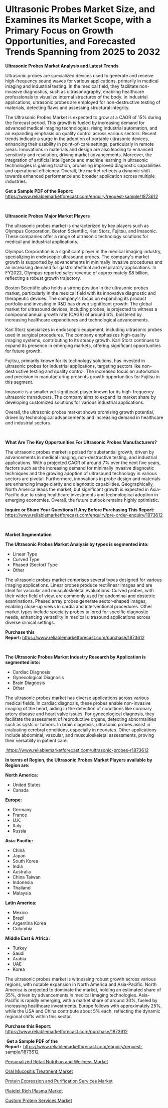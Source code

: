 <p><h1>Ultrasonic Probes Market Size, and Examines its Market Scope, with a Primary Focus on Growth Opportunities, and Forecasted Trends Spanning from 2025 to 2032</h1></p><p><strong>Ultrasonic Probes Market Analysis and Latest Trends</strong></p>
<p><p>Ultrasonic probes are specialized devices used to generate and receive high-frequency sound waves for various applications, primarily in medical imaging and industrial testing. In the medical field, they facilitate non-invasive diagnostics, such as ultrasonography, enabling healthcare professionals to visualize internal structures of the body. In industrial applications, ultrasonic probes are employed for non-destructive testing of materials, detecting flaws and assessing structural integrity.</p><p>The Ultrasonic Probes Market is expected to grow at a CAGR of 15% during the forecast period. This growth is fueled by increasing demand for advanced medical imaging technologies, rising industrial automation, and an expanding emphasis on quality control across various sectors. Recent trends indicate a surge in the adoption of portable ultrasonic devices, enhancing their usability in point-of-care settings, particularly in remote areas. Innovations in materials and design are also leading to enhanced sensitivity and resolution, driving market advancements. Moreover, the integration of artificial intelligence and machine learning in ultrasonic technologies is gaining traction, promising improved diagnostic capabilities and operational efficiency. Overall, the market reflects a dynamic shift towards enhanced performance and broader application across multiple industries.</p></p>
<p><strong>Get a Sample PDF of the Report:&nbsp;</strong> <a href="https://www.reliablemarketforecast.com/enquiry/request-sample/1873612?utm_campaign=2011&utm_medium=2&utm_source=Github&utm_content=ia&utm_term=03032025&utm_id=ultrasonic-probes">https://www.reliablemarketforecast.com/enquiry/request-sample/1873612</a></p>
<p>&nbsp;</p>
<p><strong>Ultrasonic Probes Major Market Players</strong></p>
<p><p>The ultrasonic probes market is characterized by key players such as Olympus Corporation, Boston Scientific, Karl Storz, Fujitsu, and Imasonic. These companies offer a range of ultrasonic technology solutions for medical and industrial applications.</p><p>Olympus Corporation is a significant player in the medical imaging industry, specializing in endoscopic ultrasound probes. The company's market growth is supported by advancements in minimally invasive procedures and an increasing demand for gastrointestinal and respiratory applications. In FY2022, Olympus reported sales revenue of approximately $8 billion, reflecting a robust growth trajectory.</p><p>Boston Scientific also holds a strong position in the ultrasonic probes market, particularly in the medical field with its innovative diagnostic and therapeutic devices. The company's focus on expanding its product portfolio and investing in R&D has driven significant growth. The global market for ultrasound devices, including probes, is projected to witness a compound annual growth rate (CAGR) of around 6%, bolstered by increasing healthcare expenditures and technological advancements.</p><p>Karl Storz specializes in endoscopic equipment, including ultrasonic probes used in surgical procedures. The company emphasizes high-quality imaging systems, contributing to its steady growth. Karl Storz continues to expand its presence in emerging markets, offering significant opportunities for future growth.</p><p>Fujitsu, primarily known for its technology solutions, has invested in ultrasonic probes for industrial applications, targeting sectors like non-destructive testing and quality control. The increased focus on automation and precision in manufacturing presents growth opportunities for Fujitsu in this segment.</p><p>Imasonic is a smaller yet significant player known for its high-frequency ultrasonic transducers. The company aims to expand its market share by developing customized solutions for various industrial applications. </p><p>Overall, the ultrasonic probes market shows promising growth potential, driven by technological advancements and increasing demand in healthcare and industrial sectors.</p></p>
<p>&nbsp;</p>
<p><strong>What Are The Key Opportunities For Ultrasonic Probes Manufacturers?</strong></p>
<p><p>The ultrasonic probes market is poised for substantial growth, driven by advancements in medical imaging, non-destructive testing, and industrial applications. With a projected CAGR of around 7% over the next five years, factors such as the increasing demand for minimally invasive diagnostic techniques and the growing adoption of ultrasound technology in various sectors are pivotal. Furthermore, innovations in probe design and materials are enhancing image clarity and diagnostic capabilities. Geographically, North America leads the market, but significant growth is expected in Asia-Pacific due to rising healthcare investments and technological adoption in emerging economies. Overall, the future outlook remains highly optimistic.</p></p>
<p><strong>Inquire or Share Your Questions If Any Before Purchasing This Report:</strong> <a href="https://www.reliablemarketforecast.com/enquiry/pre-order-enquiry/1873612?utm_campaign=2011&utm_medium=2&utm_source=Github&utm_content=ia&utm_term=03032025&utm_id=ultrasonic-probes">https://www.reliablemarketforecast.com/enquiry/pre-order-enquiry/1873612</a></p>
<p>&nbsp;</p>
<p><strong>Market Segmentation</strong></p>
<p><strong>The Ultrasonic Probes Market Analysis by types is segmented into:</strong></p>
<p><ul><li>Linear Type</li><li>Curved Type</li><li>Phased (Sector) Type</li><li>Other</li></ul></p>
<p><p>The ultrasonic probes market comprises several types designed for various imaging applications. Linear probes produce rectilinear images and are ideal for vascular and musculoskeletal evaluations. Curved probes, with their wider field of view, are commonly used for abdominal and obstetric examinations. Phased array probes generate sector-shaped images, enabling close-up views in cardia and interventional procedures. Other market types include specialty probes tailored for specific diagnostic needs, enhancing versatility in medical ultrasound applications across diverse clinical settings.</p></p>
<p><strong>Purchase this Report:&nbsp;</strong><a href="https://www.reliablemarketforecast.com/purchase/1873612?utm_campaign=2011&utm_medium=2&utm_source=Github&utm_content=ia&utm_term=03032025&utm_id=ultrasonic-probes">https://www.reliablemarketforecast.com/purchase/1873612</a></p>
<p>&nbsp;</p>
<p><strong>The Ultrasonic Probes Market Industry Research by Application is segmented into:</strong></p>
<p><ul><li>Cardiac Diagnosis</li><li>Gynecological Diagnosis</li><li>Brain Diagnosis</li><li>Other</li></ul></p>
<p><p>The ultrasonic probes market has diverse applications across various medical fields. In cardiac diagnosis, these probes enable non-invasive imaging of the heart, aiding in the detection of conditions like coronary artery disease and heart valve issues. For gynecological diagnosis, they facilitate the assessment of reproductive organs, detecting abnormalities such as cysts or tumors. In brain diagnosis, ultrasonic probes assist in evaluating cerebral conditions, especially in neonates. Other applications include abdominal, vascular, and musculoskeletal assessments, proving their versatility in patient care.</p></p>
<p><a href="https://www.reliablemarketforecast.com/ultrasonic-probes-r1873612?utm_campaign=2011&utm_medium=2&utm_source=Github&utm_content=ia&utm_term=03032025&utm_id=ultrasonic-probes">&nbsp;https://www.reliablemarketforecast.com/ultrasonic-probes-r1873612</a></p>
<p><strong>In terms of Region, the Ultrasonic Probes Market Players available by Region are:</strong></p>
<p>
    <p> <strong> North America: </strong>
        <ul>
            <li>United States</li>
            <li>Canada</li>
        </ul>
        </p> 
    <p> <strong> Europe: </strong>
        <ul>
            <li>Germany</li>
            <li>France</li>
            <li>U.K.</li>
            <li>Italy</li>
            <li>Russia</li>
        </ul>
        </p> 
    <p> <strong> Asia-Pacific: </strong>
        <ul>
            <li>China</li>
            <li>Japan</li>
            <li>South Korea</li>
            <li>India</li>
            <li>Australia</li>
            <li>China Taiwan</li>
            <li>Indonesia</li>
            <li>Thailand</li>
            <li>Malaysia</li>
        </ul>
        </p> 
    <p> <strong> Latin America: </strong>
        <ul>
            <li>Mexico</li>
            <li>Brazil</li>
            <li>Argentina Korea</li>
            <li>Colombia</li>
        </ul>
        </p> 
    <p> <strong> Middle East & Africa: </strong>
        <ul>
            <li>Turkey</li>
            <li>Saudi</li>
            <li>Arabia</li>
            <li>UAE</li>
            <li>Korea</li>
        </ul>
    </p>
    </p>
<p><p>The ultrasonic probes market is witnessing robust growth across various regions, with notable expansion in North America and Asia-Pacific. North America is projected to dominate the market, holding an estimated share of 35%, driven by advancements in medical imaging technologies. Asia-Pacific is rapidly emerging, with a market share of around 30%, fueled by increasing healthcare investments. Europe follows with approximately 25%, while the USA and China contribute about 5% each, reflecting the dynamic regional shifts within this sector.</p></p>
<p><strong>Purchase this Report: </strong><a href="https://www.reliablemarketforecast.com/purchase/1873612?utm_campaign=2011&utm_medium=2&utm_source=Github&utm_content=ia&utm_term=03032025&utm_id=ultrasonic-probes">https://www.reliablemarketforecast.com/purchase/1873612</a></p>
<p>&nbsp;<strong>Get a Sample PDF of the Report:&nbsp;&nbsp;</strong><a href="https://www.reliablemarketforecast.com/enquiry/request-sample/1873612?utm_campaign=2011&utm_medium=2&utm_source=Github&utm_content=ia&utm_term=03032025&utm_id=ultrasonic-probes">https://www.reliablemarketforecast.com/enquiry/request-sample/1873612</a></p>
<p><strong></strong></p>
<p><p><a href="https://github.com/dukawashviro/Market-Research-Report-List-1/blob/main/personalized-retail-nutrition-and-wellness-market.md?utm_campaign=2011&utm_medium=2&utm_source=Github&utm_content=ia&utm_term=03032025&utm_id=ultrasonic-probes">Personalized Retail Nutrition and Wellness Market</a></p><p><a href="https://github.com/molayrabeta/Market-Research-Report-List-1/blob/main/oral-mucositis-treatment-market.md?utm_campaign=2011&utm_medium=2&utm_source=Github&utm_content=ia&utm_term=03032025&utm_id=ultrasonic-probes">Oral Mucositis Treatment Market</a></p><p><a href="https://github.com/rembaentin6f/Market-Research-Report-List-1/blob/main/protein-expression-and-purification-services-market.md?utm_campaign=2011&utm_medium=2&utm_source=Github&utm_content=ia&utm_term=03032025&utm_id=ultrasonic-probes">Protein Expression and Purification Services Market</a></p><p><a href="https://github.com/wwwkeltoum/Market-Research-Report-List-5/blob/main/platelet-rich-plasma-market.md?utm_campaign=2011&utm_medium=2&utm_source=Github&utm_content=ia&utm_term=03032025&utm_id=ultrasonic-probes">Platelet Rich Plasma Market</a></p><p><a href="https://github.com/lydiadrauth5/Market-Research-Report-List-1/blob/main/custom-protein-services-market.md?utm_campaign=2011&utm_medium=2&utm_source=Github&utm_content=ia&utm_term=03032025&utm_id=ultrasonic-probes">Custom Protein Services Market</a></p></p>
